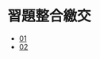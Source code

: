 # 習題整合繳交

* [01](https://github.com/ccckmit/_wp/tree/main/homework/01)
* [02](https://github.com/ccckmit/_wp/tree/main/homework/02)

  
